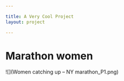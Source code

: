 ```yaml
---

title: A Very Cool Project
layout: project

---
```


# Marathon women

![](Women catching up – NY marathon_P1.png)

